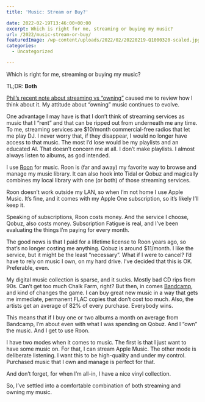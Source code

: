 ```yaml
---
title: 'Music: Stream or Buy?'

date: 2022-02-19T13:46:00+00:00
excerpt: Which is right for me, streaming or buying my music?
url: /2022/music-stream-or-buy/
featuredImage: /wp-content/uploads/2022/02/20220219-Q1000320-scaled.jpg
categories:
  - Uncategorized

---
```

Which is right for me, streaming or buying my music?

TL;DR: **Both**

[Phil&#8217;s recent note about streaming vs “owning”][1] caused me to review how I think about it. My attitude about “owning” music continues to evolve.

One advantage I may have is that I don&#8217;t think of streaming services as music that I “rent” and that can be ripped out from underneath me any time. To me, streaming services are $10/month commercial-free radios that let me play DJ. I never worry that, if they disappear, I would no longer have access to that music. The most I&#8217;d lose would be my playlists and an educated AI. That doesn&#8217;t concern me at all. I don&#8217;t make playlists. I almost always listen to albums, as god intended.

I use [Roon][2] for music. Roon is (far and away) my favorite way to browse and manage my music library. It can also hook into Tidal or Qobuz and magically combines my local library with one (or both) of those streaming services.

Roon doesn&#8217;t work outside my LAN, so when I&#8217;m not home I use Apple Music. It&#8217;s fine, and it comes with my Apple One subscription, so it&#8217;s likely I&#8217;ll keep it.

Speaking of subscriptions, Roon costs money. And the service I choose, Qobuz, also costs money. Subscription Fatigue is real, and I&#8217;ve been evaluating the things I&#8217;m paying for every month.

The good news is that I paid for a lifetime license to Roon years ago, so that&#8217;s no longer costing me anything. Qobuz is around $11/month. I like the service, but it might be the least “necessary”. What if I were to cancel? I&#8217;d have to rely on music I own, on my hard drive. I&#8217;ve decided that this is OK. Preferable, even.

My digital music collection is sparse, and it sucks. Mostly bad CD rips from 90s. Can&#8217;t get too much Chalk Farm, right? But then, in comes [Bandcamp][3], and kind of changes the game. I can buy great new music in a way that gets me immediate, permanent FLAC copies that don&#8217;t cost too much. Also, the artists get an average of 82% of every purchase. Everybody wins.

This means that if I buy one or two albums a month on average from Bandcamp, I&#8217;m about even with what I was spending on Qobuz. And I “own” the music. And I get to use Roon.

I have two modes when it comes to music. The first is that I just want to have some music on. For that, I can stream Apple Music. The other mode is deliberate listening. I want this to be high-quality and under my control. Purchased music that I own and manage is perfect for that.

And don&#8217;t forget, for when I&#8217;m all-in, I have a nice vinyl collection.

So, I&#8217;ve settled into a comfortable combination of both streaming and owning my music.

 [1]: https://youneedastereo.com/#2022-02-19%20Journal
 [2]: https://roonlabs.com/
 [3]: https://bandcamp.com/
